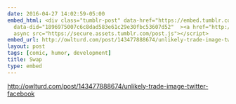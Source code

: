 ```yaml
---
date: 2016-04-27 14:02:59-05:00
embed_html: <div class="tumblr-post" data-href="https://embed.tumblr.com/embed/post/7VRNrWgUWz5Bz0nWM-zj7Q/143477888674"
  data-did="1896975007c6c8dad583e61c29e30fbc53607d52"  ><a href="http://owlturd.com/post/143477888674/unlikely-trade-image-twitter-facebook">http://owlturd.com/post/143477888674/unlikely-trade-image-twitter-facebook</a></div><script
  async src="https://secure.assets.tumblr.com/post.js"></script>
embed_url: http://owlturd.com/post/143477888674/unlikely-trade-image-twitter-facebook
layout: post
tags: [comic, humor, development]
title: Swap
type: embed
---
```

<div class="tumblr-post" data-href="https://embed.tumblr.com/embed/post/7VRNrWgUWz5Bz0nWM-zj7Q/143477888674" data-did="1896975007c6c8dad583e61c29e30fbc53607d52"  ><a href="http://owlturd.com/post/143477888674/unlikely-trade-image-twitter-facebook">http://owlturd.com/post/143477888674/unlikely-trade-image-twitter-facebook</a></div><script async src="https://secure.assets.tumblr.com/post.js"></script>

